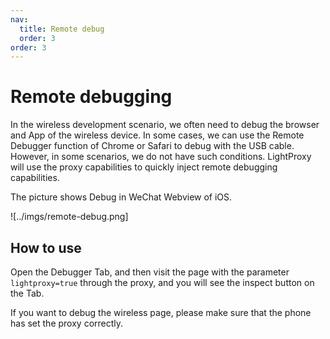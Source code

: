 ```yaml
---
nav:
  title: Remote debug
  order: 3
order: 3
---
```


# Remote debugging

In the wireless development scenario, we often need to debug the browser and App of the wireless device. In some cases, we can use the Remote Debugger function of Chrome or Safari to debug with the USB cable.
However, in some scenarios, we do not have such conditions. LightProxy will use the proxy capabilities to quickly inject remote debugging capabilities.

The picture shows Debug in WeChat Webview of iOS.

![../imgs/remote-debug.png]

## How to use

Open the Debugger Tab, and then visit the page with the parameter `lightproxy=true` through the proxy, and you will see the inspect button on the Tab.

If you want to debug the wireless page, please make sure that the phone has set the proxy correctly.
